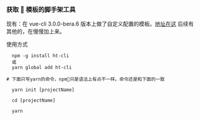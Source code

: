 ### 获取  模板的脚手架工具

现有：在 vue-cli 3.0.0-bera.6 版本上做了自定义配置的模板。[地址在这](https://github.com/HOTAO/vueTemplate)
后续有其他的，在慢慢加上来。

使用方式

```
  npm -g install ht-cli
  或
  yarn global add ht-cli

# 下面只写yarn的命令，npm只是语法上有点不一样。命令还是和下面的一致

  yarn init [projectName]

  cd [projectName]

  yarn
```
